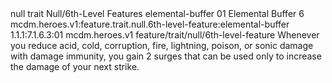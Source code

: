 <ability>
  <metadata>
    <class>null</class>
    <feature_type>trait</feature_type>
    <file_dpath>Null/6th-Level Features</file_dpath>
    <item_id>elemental-buffer</item_id>
    <item_index>01</item_index>
    <item_name>Elemental Buffer</item_name>
    <level>6</level>
    <scc>mcdm.heroes.v1:feature.trait.null.6th-level-feature:elemental-buffer</scc>
    <scdc>1.1.1:7.1.6.3:01</scdc>
    <source>mcdm.heroes.v1</source>
    <type>feature/trait/null/6th-level-feature</type>
  </metadata>
  <effects>
    <effect type="mundane">Whenever you reduce acid, cold, corruption, fire, lightning, poison, or sonic damage with damage immunity, you gain 2 surges that can be used only to increase the damage of your next strike.</effect>
  </effects>
</ability>
